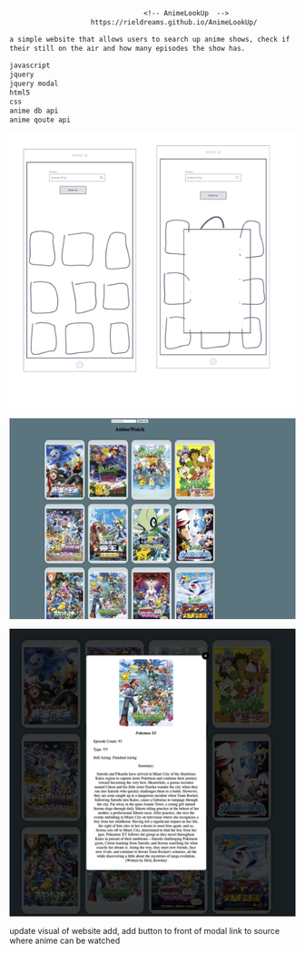                                      <!-- AnimeLookUp  -->
                        https://rieldreams.github.io/AnimeLookUp/

<!-- description -->
    a simple website that allows users to search up anime shows, check if their still on the air and how many episodes the show has.

<!-- technologies used -->
    javascript
    jquery
    jquery modal
    html5
    css
    anime db api
    anime qoute api

<!-- screen shots -->
![Alt text](Screenshots/Screen%20Shot%202022-12-07%20at%209.30.11%20AM.png)

![Alt text](Screenshots/Screen%20Shot%202022-11-30%20at%2010.12.14%20PM.png)

![Alt text](Screenshots/Screen%20Shot%202022-11-30%20at%2010.11.13%20PM.png)
<!-- Future Enhancements -->
update visual of website
add, add button to front of modal
link to source where anime can be watched
